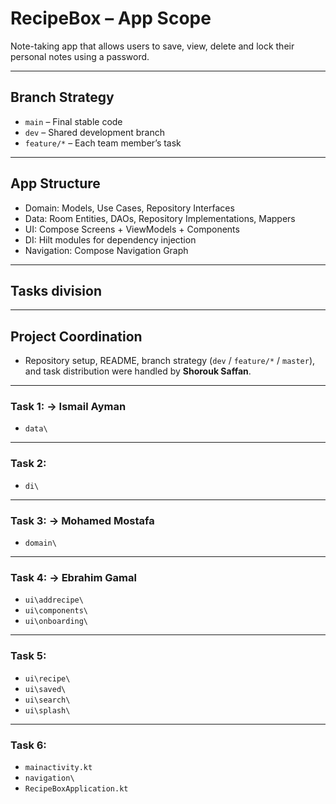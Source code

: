 # RecipeBox – App Scope
Note-taking app that allows users to save, view, delete and lock their personal notes using a password.
 
---

## Branch Strategy

- `main` – Final stable code
- `dev` – Shared development branch
- `feature/*` – Each team member’s task

---

## App Structure

- Domain: Models, Use Cases, Repository Interfaces  
- Data: Room Entities, DAOs, Repository Implementations, Mappers  
- UI: Compose Screens + ViewModels + Components  
- DI: Hilt modules for dependency injection  
- Navigation: Compose Navigation Graph
  
---
## Tasks division
---
## Project Coordination

- Repository setup, README, branch strategy (`dev` / `feature/*` / `master`), and task distribution were handled by **Shorouk Saffan**.

---
### Task 1: -> Ismail Ayman
  - `data\`
    
---

### Task 2:
  - `di\`

---

### Task 3: -> Mohamed Mostafa
  - `domain\`

---

### Task 4: -> Ebrahim Gamal
  - `ui\addrecipe\` 
  - `ui\components\` 
  - `ui\onboarding\` 

---

### Task 5:
  - `ui\recipe\` 
  - `ui\saved\` 
  - `ui\search\`
 - `ui\splash\` 

---

### Task 6:
  - `mainactivity.kt`
  - `navigation\`
  - `RecipeBoxApplication.kt`

